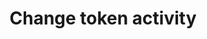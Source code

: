 ---
title: Change token activity
excerpt: The method is used for changing activity status of the mobile token.
api:
  file: yespo.json
  operationId: changeTokenActivated
hidden: false
---